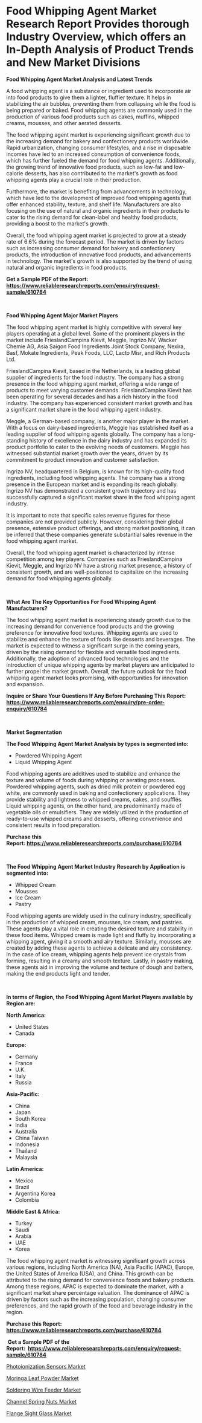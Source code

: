 <p><h1>Food Whipping Agent Market Research Report Provides thorough Industry Overview, which offers an In-Depth Analysis of Product Trends and New Market Divisions</h1></p><p><strong>Food Whipping Agent Market Analysis and Latest Trends</strong></p>
<p><p>A food whipping agent is a substance or ingredient used to incorporate air into food products to give them a lighter, fluffier texture. It helps in stabilizing the air bubbles, preventing them from collapsing while the food is being prepared or baked. Food whipping agents are commonly used in the production of various food products such as cakes, muffins, whipped creams, mousses, and other aerated desserts.</p><p>The food whipping agent market is experiencing significant growth due to the increasing demand for bakery and confectionery products worldwide. Rapid urbanization, changing consumer lifestyles, and a rise in disposable incomes have led to an increased consumption of convenience foods, which has further fueled the demand for food whipping agents. Additionally, the growing trend of innovative food products, such as low-fat and low-calorie desserts, has also contributed to the market's growth as food whipping agents play a crucial role in their production.</p><p>Furthermore, the market is benefiting from advancements in technology, which have led to the development of improved food whipping agents that offer enhanced stability, texture, and shelf life. Manufacturers are also focusing on the use of natural and organic ingredients in their products to cater to the rising demand for clean-label and healthy food products, providing a boost to the market's growth.</p><p>Overall, the food whipping agent market is projected to grow at a steady rate of 6.6% during the forecast period. The market is driven by factors such as increasing consumer demand for bakery and confectionery products, the introduction of innovative food products, and advancements in technology. The market's growth is also supported by the trend of using natural and organic ingredients in food products.</p></p>
<p><strong>Get a Sample PDF of the Report:&nbsp; <a href="https://www.reliableresearchreports.com/enquiry/request-sample/610784">https://www.reliableresearchreports.com/enquiry/request-sample/610784</a></strong></p>
<p>&nbsp;</p>
<p><strong>Food Whipping Agent Major Market Players</strong></p>
<p><p>The food whipping agent market is highly competitive with several key players operating at a global level. Some of the prominent players in the market include FrieslandCampina Kievit, Meggle, Ingrizo NV, Wacker Chemie AG, Asia Saigon Food Ingredients Joint Stock Company, Nexira, Basf, Mokate Ingredients, Peak Foods, LLC, Lacto Misr, and Rich Products Ltd.</p><p>FrieslandCampina Kievit, based in the Netherlands, is a leading global supplier of ingredients for the food industry. The company has a strong presence in the food whipping agent market, offering a wide range of products to meet varying customer demands. FrieslandCampina Kievit has been operating for several decades and has a rich history in the food industry. The company has experienced consistent market growth and has a significant market share in the food whipping agent industry.</p><p>Meggle, a German-based company, is another major player in the market. With a focus on dairy-based ingredients, Meggle has established itself as a leading supplier of food whipping agents globally. The company has a long-standing history of excellence in the dairy industry and has expanded its product portfolio to cater to the evolving needs of customers. Meggle has witnessed substantial market growth over the years, driven by its commitment to product innovation and customer satisfaction.</p><p>Ingrizo NV, headquartered in Belgium, is known for its high-quality food ingredients, including food whipping agents. The company has a strong presence in the European market and is expanding its reach globally. Ingrizo NV has demonstrated a consistent growth trajectory and has successfully captured a significant market share in the food whipping agent industry.</p><p>It is important to note that specific sales revenue figures for these companies are not provided publicly. However, considering their global presence, extensive product offerings, and strong market positioning, it can be inferred that these companies generate substantial sales revenue in the food whipping agent market.</p><p>Overall, the food whipping agent market is characterized by intense competition among key players. Companies such as FrieslandCampina Kievit, Meggle, and Ingrizo NV have a strong market presence, a history of consistent growth, and are well-positioned to capitalize on the increasing demand for food whipping agents globally.</p></p>
<p>&nbsp;</p>
<p><strong>What Are The Key Opportunities For Food Whipping Agent Manufacturers?</strong></p>
<p><p>The food whipping agent market is experiencing steady growth due to the increasing demand for convenience food products and the growing preference for innovative food textures. Whipping agents are used to stabilize and enhance the texture of foods like desserts and beverages. The market is expected to witness a significant surge in the coming years, driven by the rising demand for flexible and versatile food ingredients. Additionally, the adoption of advanced food technologies and the introduction of unique whipping agents by market players are anticipated to further propel the market growth. Overall, the future outlook for the food whipping agent market looks promising, with opportunities for innovation and expansion.</p></p>
<p><strong>Inquire or Share Your Questions If Any Before Purchasing This Report: <a href="https://www.reliableresearchreports.com/enquiry/pre-order-enquiry/610784">https://www.reliableresearchreports.com/enquiry/pre-order-enquiry/610784</a></strong></p>
<p>&nbsp;</p>
<p><strong>Market Segmentation</strong></p>
<p><strong>The Food Whipping Agent Market Analysis by types is segmented into:</strong></p>
<p><ul><li>Powdered Whipping Agent</li><li>Liquid Whipping Agent</li></ul></p>
<p><p>Food whipping agents are additives used to stabilize and enhance the texture and volume of foods during whipping or aerating processes. Powdered whipping agents, such as dried milk protein or powdered egg white, are commonly used in baking and confectionery applications. They provide stability and lightness to whipped creams, cakes, and soufflés. Liquid whipping agents, on the other hand, are predominantly made of vegetable oils or emulsifiers. They are widely utilized in the production of ready-to-use whipped creams and desserts, offering convenience and consistent results in food preparation.</p></p>
<p><strong>Purchase this Report:&nbsp;<a href="https://www.reliableresearchreports.com/purchase/610784">https://www.reliableresearchreports.com/purchase/610784</a></strong></p>
<p>&nbsp;</p>
<p><strong>The Food Whipping Agent Market Industry Research by Application is segmented into:</strong></p>
<p><ul><li>Whipped Cream</li><li>Mousses</li><li>Ice Cream</li><li>Pastry</li></ul></p>
<p><p>Food whipping agents are widely used in the culinary industry, specifically in the production of whipped cream, mousses, ice cream, and pastries. These agents play a vital role in creating the desired texture and stability in these food items. Whipped cream is made light and fluffy by incorporating a whipping agent, giving it a smooth and airy texture. Similarly, mousses are created by adding these agents to achieve a delicate and airy consistency. In the case of ice cream, whipping agents help prevent ice crystals from forming, resulting in a creamy and smooth texture. Lastly, in pastry making, these agents aid in improving the volume and texture of dough and batters, making the end products light and tender.</p></p>
<p>&nbsp;</p>
<p><strong>In terms of Region, the Food Whipping Agent Market Players available by Region are:</strong></p>
<p>
    <p> <strong> North America: </strong>
        <ul>
            <li>United States</li>
            <li>Canada</li>
        </ul>
        </p> 
    <p> <strong> Europe: </strong>
        <ul>
            <li>Germany</li>
            <li>France</li>
            <li>U.K.</li>
            <li>Italy</li>
            <li>Russia</li>
        </ul>
        </p> 
    <p> <strong> Asia-Pacific: </strong>
        <ul>
            <li>China</li>
            <li>Japan</li>
            <li>South Korea</li>
            <li>India</li>
            <li>Australia</li>
            <li>China Taiwan</li>
            <li>Indonesia</li>
            <li>Thailand</li>
            <li>Malaysia</li>
        </ul>
        </p> 
    <p> <strong> Latin America: </strong>
        <ul>
            <li>Mexico</li>
            <li>Brazil</li>
            <li>Argentina Korea</li>
            <li>Colombia</li>
        </ul>
        </p> 
    <p> <strong> Middle East & Africa: </strong>
        <ul>
            <li>Turkey</li>
            <li>Saudi</li>
            <li>Arabia</li>
            <li>UAE</li>
            <li>Korea</li>
        </ul>
    </p>
    </p>
<p><p>The food whipping agent market is witnessing significant growth across various regions, including North America (NA), Asia Pacific (APAC), Europe, the United States of America (USA), and China. This growth can be attributed to the rising demand for convenience foods and bakery products. Among these regions, APAC is expected to dominate the market, with a significant market share percentage valuation. The dominance of APAC is driven by factors such as the increasing population, changing consumer preferences, and the rapid growth of the food and beverage industry in the region.</p></p>
<p><strong>Purchase this Report: <a href="https://www.reliableresearchreports.com/purchase/610784">https://www.reliableresearchreports.com/purchase/610784</a></strong></p>
<p>&nbsp;<strong>Get a Sample PDF of the Report:&nbsp;&nbsp;<a href="https://www.reliableresearchreports.com/enquiry/request-sample/610784">https://www.reliableresearchreports.com/enquiry/request-sample/610784</a></strong></p>
<p><strong></strong></p>
<p><p><a href="https://medium.com/@eltaroberts2662/photoionization-sensors-market-size-growth-forecast-2023-2030-362b0e96e8b5">Photoionization Sensors Market</a></p><p><a href="https://medium.com/@sigridrobel/moringa-leaf-powder-market-size-growth-forecast-2023-2030-dafee3d15dab">Moringa Leaf Powder Market</a></p><p><a href="https://github.com/GroverBarry/Market-Research-Report-List-2/blob/main/soldering-wire-feeder-market.md">Soldering Wire Feeder Market</a></p><p><a href="https://www.linkedin.com/pulse/channel-spring-nuts-market-challenges-opportunities-growth-drivers-bmr1e/">Channel Spring Nuts Market</a></p><p><a href="https://github.com/NorbertYates/Market-Research-Report-List-2/blob/main/flange-sight-glass-market.md">Flange Sight Glass Market</a></p></p>